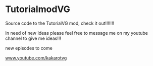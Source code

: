 TutorialmodVG
=============

Source code to the TutorialVG mod, check it out!!!!!!!

In need of new Ideas please feel free to message me on my youtube channel
to give me ideas!!!

new episodes to come

www.youtube.com/kakarotvg
